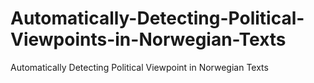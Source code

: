 # Automatically-Detecting-Political-Viewpoints-in-Norwegian-Texts
Automatically Detecting Political Viewpoint in Norwegian Texts
